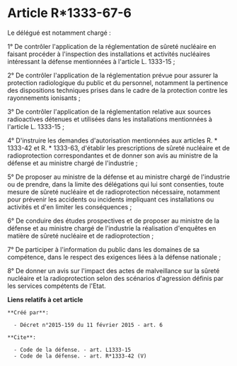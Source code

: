 # Article R*1333-67-6

Le délégué est notamment chargé : 

1° De contrôler l'application de la réglementation de sûreté nucléaire en faisant procéder à l'inspection des installations
et activités nucléaires intéressant la défense mentionnées à l'article L. 1333-15 ; 

2° De contrôler l'application de la réglementation prévue pour assurer la protection radiologique du public et du personnel,
notamment la pertinence des dispositions techniques prises dans le cadre de la protection contre les rayonnements
ionisants ; 

3° De contrôler l'application de la réglementation relative aux sources radioactives détenues et utilisées dans les
installations mentionnées à l'article L. 1333-15 ; 

4° D'instruire les demandes d'autorisation mentionnées aux articles R. * 1333-42 et R. * 1333-63, d'établir les prescriptions
de sûreté nucléaire et de radioprotection correspondantes et de donner son avis au ministre de la défense et au ministre
chargé de l'industrie ; 

5° De proposer au ministre de la défense et au ministre chargé de l'industrie ou de prendre, dans la limite des délégations
qui lui sont consenties, toute mesure de sûreté nucléaire et de radioprotection nécessaire, notamment pour prévenir les
accidents ou incidents impliquant ces installations ou activités et d'en limiter les conséquences ; 

6° De conduire des études prospectives et de proposer au ministre de la défense et au ministre chargé de l'industrie la
réalisation d'enquêtes en matière de sûreté nucléaire et de radioprotection ; 

7° De participer à l'information du public dans les domaines de sa compétence, dans le respect des exigences liées à la
défense nationale ; 

8° De donner un avis sur l'impact des actes de malveillance sur la sûreté nucléaire et la radioprotection selon des scénarios
d'agression définis par les services compétents de l'Etat.

**Liens relatifs à cet article**

	**Créé par**:

	  - Décret n°2015-159 du 11 février 2015 - art. 6

	**Cite**:

	  - Code de la défense. - art. L1333-15
	  - Code de la défense. - art. R*1333-42 (V)
